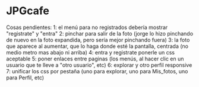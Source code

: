 # JPGcafe

Cosas pendientes:
1: el menú para no registrados debería mostrar "registrate" y "entra"
2: pinchar para salir de la foto (jorge lo hizo pinchando de nuevo en la foto expandida, pero sería mejor pinchando fuera)
3: la foto que aparece al aumentar, que lo haga donde esté la pantalla, centrada (no medio metro mas abajo ni arriba)
4: entra y registrate ponerle un css aceptable
5: poner enlaces entre paginas (los menús, al hacer clic en un usuario que te lleve a "otro usuario", etc)
6: explorar y otro perfil responsive
7: unificar los css por pestaña (uno para explorar, uno para Mis_fotos, uno para Perfil, etc)
